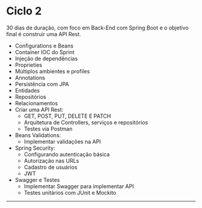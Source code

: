 # Ciclo 2
30 dias de duração, com foco em Back-End com Spring Boot e o objetivo final é construir uma API Rest.
* Configurations e Beans
* Container IOC do Sprint
* Injeção de dependências
* Proprieties
* Múltiplos ambientes e profiles
* Annotations
* Persistência com JPA
* Entidades
* Repositórios
* Relacionamentos
* Criar uma API Rest:
    * GET, POST, PUT, DELETE E PATCH
    * Arquitetura de Controllers, serviços e repositórios
    * Testes via Postman
* Beans Validations:
    * Implementar validações na API
* Spring Security:
    * Configurando autenticação básica
    * Autorização nas URLs
    * Cadastro de usuários 
    * JWT 
* Swagger e Testes
    * Implementar Swagger para implementar API
    *   Testes unitários com JUnit e Mockito
---